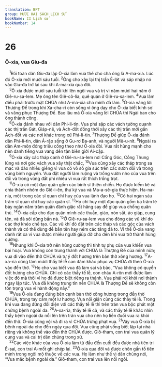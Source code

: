 ```yaml
---
translation: BPT
group: MƯƠI HAI SÁCH LỊCH SỬ
bookName: II Lịch sử 
bookNumber: 14
---
```


<div class="title"><h1>26</h1><h3>Ô-xia, vua Giu-đa</h3></div>
<span class="verse 2su_26_1"> <sup>1</sup>Rồi toàn dân Giu-đa lập Ô-xia làm vua thế cho cha ông là A-ma-xia. Lúc đó Ô-xia mới mười sáu tuổi.</span>
<span class="verse 2su_26_2"><sup>2</sup>Ông cho xây lại thị trấn Ê-lát và sáp nhập nó vào Giu-đa trở lại sau khi A-ma-xia qua đời.<br/></span>
<span class="verse 2su_26_3"> <sup>3</sup>Ô-xia được mười sáu tuổi khi lên ngôi vua và trị vì năm mươi hai năm ở Giê-ru-sa-lem. Mẹ ông tên Giê-cô-lia, quê quán ở Giê-ru-sa-lem.</span>
<span class="verse 2su_26_4"><sup>4</sup>Vua làm điều phải trước mặt CHÚA như A-ma-xia cha mình đã làm.</span>
<span class="verse 2su_26_5"><sup>5</sup>Ô-xia vâng lời Thượng Đế trong khi Xa-cha-ri còn sống vì ông dạy cho Ô-xia biết kính sợ và vâng phục Thượng Đế. Bao lâu mà Ô-xia vâng lời CHÚA thì Ngài ban cho ông thành công.<br/></span>
<span class="verse 2su_26_6"> <sup>6</sup>Ô-xia đánh nhau với dân Phi-li-tin. Vua phá sập các vách tường quanh các thị trấn Gát, Giáp-nê, và Ách-đốt đồng thời xây các thị trấn mới gần Ách-đốt và các nơi khác trong xứ Phi-li-tin.</span>
<span class="verse 2su_26_7"><sup>7</sup>Thượng Đế giúp Ô-xia đánh dân Phi-li-tin, dân Á-rập sống ở Gu-rơ Ba-anh, và người Mê-u-nít.</span>
<span class="verse 2su_26_8"><sup>8</sup>Ngoài ra dân Am-môn đóng triều cống theo như Ô-xia đòi. Vua rất hùng mạnh cho nên danh tiếng vua vang đến tận biên giới Ai-cập.<br/></span>
<span class="verse 2su_26_9"> <sup>9</sup>Ô-xia xây các tháp canh ở Giê-ru-sa-lem nơi Cổng Góc, Cổng Thung lũng và nơi góc vách vua xây thật chắc.</span>
<span class="verse 2su_26_10"><sup>10</sup>Vua cũng xây các tháp trong sa mạc và đào nhiều giếng vì vua có vô số gia súc trên các sườn đồi và trong vùng bình nguyên. Vua đặt người làm ruộng và trồng vườn nho của vua trên đồi và trong vùng đất phì nhiêu vì vua rất thích trồng trọt.<br/></span>
<span class="verse 2su_26_11"> <sup>11</sup>Ô-xia có một đạo quân gồm các binh sĩ thiện chiến. Họ được kiểm kê và chia thành nhóm do Giê-i-ên, thư ký vua và Ma-a-sê-gia thực hiện. Ha-na-nia, một trong các sĩ quan chỉ huy của vua lãnh đạo họ.</span>
<span class="verse 2su_26_12"><sup>12</sup>Có hai ngàn sáu trăm sĩ quan chỉ huy các quân sĩ.</span>
<span class="verse 2su_26_13"><sup>13</sup>Họ chỉ huy một đạo quân gồm ba trăm lẻ bảy ngàn năm trăm quân đánh giặc rất hăng say để giúp vua chống quân thù.</span>
<span class="verse 2su_26_14"><sup>14</sup>Ô-xia cấp cho đạo quân mình các thuẫn, giáo, nón sắt, áo giáp, cung tên, và đá sỏi dùng bắn ná.</span>
<span class="verse 2su_26_15"><sup>15</sup>Ở Giê-ru-sa-lem vua cho đóng các vũ khí do các thợ khéo chế tạo. Các vũ khí đó đặt trên các tháp và các góc của vách thành và có thể dùng để bắn tên hay ném các tảng đá to. Vì thế Ô-xia vang danh rất xa vì vua được nhiều người giúp đỡ cho đến khi vua trở thành hùng cường.<br/></span>
<span class="verse 2su_26_16"> <sup>16</sup>Nhưng khi Ô-xia trở nên hùng cường thì tính tự phụ của vua khiến vua bại hoại. Vua không còn trung thành với CHÚA là Thượng Đế của mình nữa; vua đi vào đền thờ CHÚA và tự ý đốt hương trên bàn thờ xông hương.</span>
<span class="verse 2su_26_17"><sup>17</sup>A-xa-ria cùng tám mươi thầy tế lễ can đảm khác phục vụ CHÚA đi theo Ô-xia vào đền thờ.</span>
<span class="verse 2su_26_18"><sup>18</sup>Họ cho vua biết vua đã làm sai và bảo, “Vua không có quyền đốt hương cho CHÚA. Chỉ có các thầy tế lễ, con cháu A-rôn mới được làm việc đó mà thôi vì họ đã được biệt riêng ra thánh. Vua phải rời khỏi nơi thánh ngay lập tức. Vua đã không trung tín nên CHÚA là Thượng Đế sẽ không còn tôn trọng vua vì hành động nầy.”<br/></span>
<span class="verse 2su_26_19"> <sup>19</sup>Vua Ô-xia đang đứng bên cạnh bàn thờ xông hương trong đền thờ CHÚA, trong tay cầm một lư hương. Vua nổi giận cùng các thầy tế lễ. Trong khi vua đang đứng đối diện với các thầy tế lễ thì trên trán vua bộc phát một chứng bệnh ngoài da.</span>
<span class="verse 2su_26_20"><sup>20</sup>A-xa-ria, thầy tế lễ cả, và các thầy tế lễ khác nhìn thấy bệnh ngoài da nổi lên trên trán vua cho nên họ liền đuổi vua ra khỏi đền thờ. Ô-xia cũng vội vã đi ra vì CHÚA trừng phạt vua.</span>
<span class="verse 2su_26_21"><sup>21</sup>Vậy vua Ô-xia bị bệnh ngoài da cho đến ngày qua đời. Vua cũng phải sống biệt lập tại nhà riêng và không thể vào đền thờ CHÚA được. Giô-tham, con trai vua quản lý cung vua và cai trị dân chúng trong xứ.<br/></span>
<span class="verse 2su_26_22"> <sup>22</sup>Các việc khác của vua Ô-xia làm từ đầu đến cuối đều được nhà tiên tri Ê-sai, con trai A-mốt ghi chép lại.</span>
<span class="verse 2su_26_23"><sup>23</sup>Ô-xia qua đời và được chôn gần tổ tiên mình trong ngôi mộ thuộc về các vua. Họ làm như thế vì dân chúng nói, “Vua mắc bệnh ngoài da.” Giô-tham, con trai vua lên nối ngôi.<br/></span>
